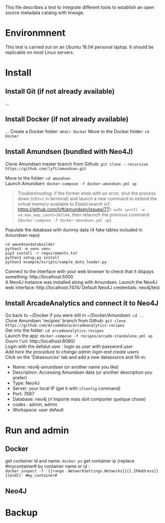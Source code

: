 This file describes a test to integrate different tools to establish an open source metadata catalog with lineage.

# Environmnent
This test is carried out on an Ubuntu 18.04 personal laptop. It should be replicable on most Linux servers.

# Install

## Install Git (if not already available)
...
## Install Docker (if not already available)
...
Create a Docker folder: `mkdir Docker`
Move to the Docker folder: `cd Docker`  

## Install Amundsen (bundled with Neo4J)
Clone Amundsen master branch from Github: `git clone --recursive https://github.com/lyft/amundsen.git`

Move to the folder: `cd amundsen`  
Launch Amundsen: `docker-compose -f docker-amundsen.yml up`
>Troubleshooting: if the former ends with an error, shut the process down (ctrl+c in terminal) and launch a new command to extend the virtual memory available to Elasticsearch (cf. https://github.com/lyft/amundsen/issues/77): `sudo sysctl -w vm.max_map_count=262144`, then relaunch the previous command (`docker-compose -f docker-amundsen.yml up`).

Populate the database with dummy data (4 fake tables included in Amundsen repo)  

`cd amundsendatabuilder`  
`python3 -m venv venv`  
`pip3 install -r requirements.txt`  
`python3 setup.py install`  
`python3 example/scripts/sample_data_loader.py`  

Connect to the interface with your web browser to check that it dispays something: http://localhost:5000  
A Neo4J instance was installed along with Amundsen. Launch the Neo4J web interface: http://localhost:7474/ 
Default Neo4J credentials: neo4j/test

## Install ArcadeAnalytics and connect it to Neo4J 
Go back to ~/Docker if you were still in ~/Docker/Amundsen: `cd ..`  
Clone Amundsen 'recipies' branch from Github:   `git clone https://github.com/ArcadeData/arcadeanalytics-recipes`  
Get into the folder: `cd arcadeanalytics-recipes`  
Launch the app: `docker-compose -f recipes/arcade-standalone.yml up`  
Ouvrir l'url: http://localhost:8080/  
Login with the defalut user : login as *user* with password *user*  
*Add here the procedure to change admin login and create users*   
Click on the 'Datasources' tab and add a new datasource and fill-in:   
- Name: neo4j-amundsen (or another name you like)
- Description: Accessing Amundsen data (or another description you prefer)
- Type: Neo4J
- Server: your local IP (get it with `ifconfig` command)
- Port: 7687
- Database: neo4j (n'importe mais doit comporter quelque chose)
- codes : admin, admin
- Workspace: user default

# Run and admin

## Docker
get container id and name: `docker ps`
get container ip (replace #mycontainer# by container name or id :   
`docker inspect -f '{{range .NetworkSettings.Networks}}{{.IPAddress}}{{end}}' #my_container#`


## Neo4J


# Backup
